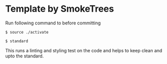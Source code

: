 # Template by SmokeTrees


Run following command to before committing

`$ source ./activate`

`$ standard`

This runs a linting and styling test on the code and helps to keep clean and upto the standard.
